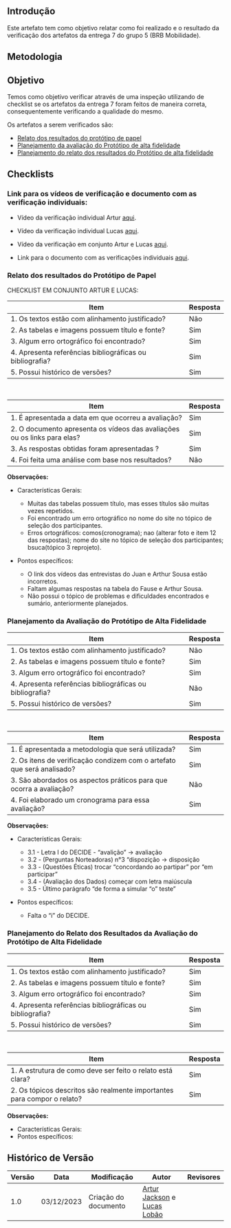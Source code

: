 ## Introdução

Este artefato tem como objetivo relatar como foi realizado e o resultado da verificação dos artefatos da entrega 7 do grupo 5 (BRB Mobilidade).

## Metodologia

## Objetivo

Temos como objetivo verificar através de uma inspeção utilizando de checklist se os artefatos da entrega 7 foram feitos de maneira correta, consequentemente verificando a qualidade do mesmo.

Os artefatos a serem verificados são:

- [Relato dos resultados do protótipo de papel]()
- [Planejamento da avaliação do Protótipo de alta fidelidade]()
- [Planejamento do relato dos resultados do Protótipo de alta fidelidade]()

## Checklists

### Link para os vídeos de verificação e documento com as verificação individuais:

- Vídeo da verificação individual Artur [aqui](https://youtu.be/T_eL1xadglo).
- Vídeo da verificação individual Lucas [aqui]().
- Vídeo da verificação em conjunto Artur e Lucas [aqui](https://youtu.be/mGiCAbUyfew).

- Link para o documento com as verificações individuais [aqui](https://docs.google.com/document/d/1Vasmbl-JN62zJpTcRp5HuRxURR7mQ_dNdd49U0H3XCU/edit?usp=sharing).

### Relato dos resultados do Protótipo de Papel

CHECKLIST EM CONJUNTO ARTUR E LUCAS:

|Item|Resposta|
|----|--------|
|1. Os textos estão com alinhamento justificado?| Não|
|2. As tabelas e imagens possuem título e fonte?| Sim|
|3. Algum erro ortográfico foi encontrado?| Sim|
|4. Apresenta referências bibliográficas ou bibliografia?| Sim|
|5. Possui histórico de versões?|Sim|

</br>

|Item|Resposta|
|----|--------|
|1. É apresentada a data em que ocorreu a avaliação?| Sim|
|2. O documento apresenta os vídeos das avaliações ou os links para elas?| Sim|
|3. As respostas obtidas foram apresentadas ?| Sim|
|4. Foi feita uma análise com base nos resultados?| Não|

**Observações:**

- Características Gerais:
  - Muitas das tabelas possuem título, mas esses títulos são muitas vezes repetidos.
  - Foi encontrado um erro ortográfico no nome do site no tópico de seleção dos participantes.
  - Erros ortográficos: comos(cronograma); nao (alterar foto e item 12 das respostas); nome do site no tópico de seleção dos participantes; bsuca(tópico 3 reprojeto).

- Pontos específicos:
  - O link dos vídeos das entrevistas do Juan e Arthur Sousa estão incorretos.
  - Faltam algumas respostas na tabela do Fause e Arthur Sousa.
  - Não possui o tópico de problemas e dificuldades encontrados e sumário, anteriormente planejados.

### Planejamento da Avaliação do Protótipo de Alta Fidelidade

|Item|Resposta|
|----|--------|
|1. Os textos estão com alinhamento justificado? |Não|
|2. As tabelas e imagens possuem título e fonte? |Sim|
|3. Algum erro ortográfico foi encontrado? |Sim|
|4. Apresenta referências bibliográficas ou bibliografia? |Não|
|5. Possui histórico de versões? |Sim|

</br>

|Item|Resposta|
|----|--------|
|1. É apresentada a metodologia que será utilizada? |Sim|
|2. Os itens de verificação condizem com o artefato que será analisado? |Sim|
|3. São abordados os aspectos práticos para que ocorra a avaliação? |Não|
|4. Foi elaborado um cronograma para essa avaliação? |Sim|

**Observações:**

- Características Gerais:
  - 3.1 - Letra I do DECIDE - “avalição” -> avaliação
  - 3.2 - (Perguntas Norteadoras) n°3 “dispozição -> disposição
  - 3.3 - (Questões Éticas) trocar “concordando ao partipar” por “em participar”
  - 3.4 - (Avaliação dos Dados) começar com letra maiúscula
  - 3.5 - Último parágrafo “de forma a simular “o” teste”

- Pontos específicos:
  - Falta o “i” do DECIDE.

### Planejamento do Relato dos Resultados da Avaliação do Protótipo de Alta Fidelidade

|Item|Resposta|
|----|--------|
|1. Os textos estão com alinhamento justificado? |Sim|
|2. As tabelas e imagens possuem título e fonte? |Sim|
|3. Algum erro ortográfico foi encontrado? |Sim|
|4. Apresenta referências bibliográficas ou bibliografia? |Sim|
|5. Possui histórico de versões? |Sim|

</br>

|Item|Resposta|
|----|--------|
|1. A estrutura de como deve ser feito o relato está clara? |Sim|
|2. Os tópicos descritos são realmente importantes para compor o relato? |Sim|

**Observações:**

- Características Gerais:
- Pontos específicos:

## Histórico de Versão

| Versão | Data       | Modificação                             | Autor                         | Revisores                         |
| ------ | ---------- | --------------------------------------- | ----------------------------- | ----------------------------- |
|    1.0   |   03/12/2023   |   Criação do documento | [Artur Jackson](https://github.com/artur-jack) e [Lucas Lobão](https://github.com/lucaslobao-18)| []() |